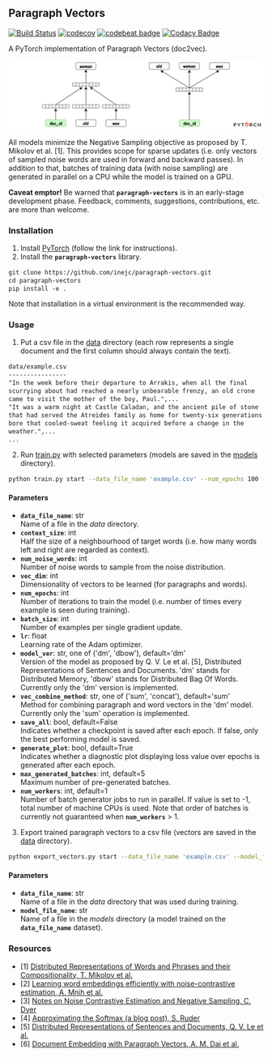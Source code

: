 ## Paragraph Vectors
[![Build Status](https://travis-ci.org/inejc/paragraph-vectors.svg?branch=master)](https://travis-ci.org/inejc/paragraph-vectors)
[![codecov](https://codecov.io/gh/inejc/paragraph-vectors/branch/master/graph/badge.svg)](https://codecov.io/gh/inejc/paragraph-vectors)
[![codebeat badge](https://codebeat.co/badges/e5008ad0-240c-48e9-a158-2547989b798e)](https://codebeat.co/projects/github-com-inejc-paragraph-vectors-master)
[![Codacy Badge](https://api.codacy.com/project/badge/Grade/c865067aa4194184ae0c649b865b1fd2)](https://www.codacy.com/app/inejc/paragraph-vectors?utm_source=github.com&amp;utm_medium=referral&amp;utm_content=inejc/paragraph-vectors&amp;utm_campaign=Badge_Grade)

A PyTorch implementation of Paragraph Vectors (doc2vec).
<p align="center">
    <img src="/.github/dmdbow.png?raw=true"/>
</p>

All models minimize the Negative Sampling objective as proposed by T. Mikolov et al. [1]. This provides scope for sparse updates (i.e. only vectors of sampled noise words are used in forward and backward passes). In addition to that, batches of training data (with noise sampling) are generated in parallel on a CPU while the model is trained on a GPU.

**Caveat emptor!** Be warned that **`paragraph-vectors`** is in an early-stage development phase. Feedback, comments, suggestions, contributions, etc. are more than welcome.

### Installation
1. Install [PyTorch](http://pytorch.org) (follow the link for instructions).
2. Install the **`paragraph-vectors`** library.
```
git clone https://github.com/inejc/paragraph-vectors.git
cd paragraph-vectors
pip install -e .
```
Note that installation in a virtual environment is the recommended way.

### Usage
1. Put a csv file in the [data](data) directory (each row represents a single document and the first column should always contain the text).
```text
data/example.csv
----------------
"In the week before their departure to Arrakis, when all the final scurrying about had reached a nearly unbearable frenzy, an old crone came to visit the mother of the boy, Paul.",...
"It was a warm night at Castle Caladan, and the ancient pile of stone that had served the Atreides family as home for twenty-six generations bore that cooled-sweat feeling it acquired before a change in the weather.",...
...
```
2. Run [train.py](paragraphvec/train.py) with selected parameters (models are saved in the [models](models) directory).
```bash
python train.py start --data_file_name 'example.csv' --num_epochs 100 --batch_size 32 --context_size 4 --num_noise_words 5 --vec_dim 150 --lr 1e-4
```

#### Parameters
* **`data_file_name`**: str\
Name of a file in the *data* directory.
* **`context_size`**: int\
Half the size of a neighbourhood of target words (i.e. how many words left and right are regarded as context).
* **`num_noise_words`**: int\
Number of noise words to sample from the noise distribution.
* **`vec_dim`**: int\
Dimensionality of vectors to be learned (for paragraphs and words).
* **`num_epochs`**: int\
Number of iterations to train the model (i.e. number of times every example is seen during training).
* **`batch_size`**: int\
Number of examples per single gradient update.
* **`lr`**: float\
Learning rate of the Adam optimizer.
* **`model_ver`**: str, one of ('dm', 'dbow'), default='dm'\
Version of the model as proposed by Q. V. Le et al. [5], Distributed Representations of Sentences and Documents. 'dm' stands for Distributed Memory, 'dbow' stands for Distributed Bag Of Words. Currently only the 'dm' version is implemented.
* **`vec_combine_method`**: str, one of ('sum', 'concat'), default='sum'\
Method for combining paragraph and word vectors in the 'dm' model. Currently only the 'sum' operation is implemented.
* **`save_all`**: bool, default=False\
Indicates whether a checkpoint is saved after each epoch. If false, only the best performing model is saved.
* **`generate_plot`**: bool, default=True\
Indicates whether a diagnostic plot displaying loss value over epochs is generated after each epoch.
* **`max_generated_batches`**: int, default=5\
Maximum number of pre-generated batches.
* **`num_workers`**: int, default=1\
Number of batch generator jobs to run in parallel. If value is set to -1, total number of machine CPUs is used. Note that order of batches is currently not guaranteed when **`num_workers`** > 1.

3. Export trained paragraph vectors to a csv file (vectors are saved in the [data](data) directory).
```bash
python export_vectors.py start --data_file_name 'example.csv' --model_file_name 'example_model.dm.sum_contextsize.5_numnoisewords.50_vecdim.300_batchsize.32_lr.0.010000_epoch.791_loss.0.057607.pth.tar'
```

#### Parameters
* **`data_file_name`**: str\
Name of a file in the *data* directory that was used during training.
* **`model_file_name`**: str\
Name of a file in the *models* directory (a model trained on the **`data_file_name`** dataset).

### Resources
* [1] [Distributed Representations of Words and Phrases and their Compositionality, T. Mikolov et al.](https://arxiv.org/abs/1310.4546)
* [2] [Learning word embeddings efficiently with noise-contrastive estimation, A. Mnih et al.](http://papers.nips.cc/paper/5165-learning-word-embeddings-efficiently-with)
* [3] [Notes on Noise Contrastive Estimation and Negative Sampling, C. Dyer](https://arxiv.org/abs/1410.8251)
* [4] [Approximating the Softmax (a blog post), S. Ruder](http://ruder.io/word-embeddings-softmax/index.html)
* [5] [Distributed Representations of Sentences and Documents, Q. V. Le et al.](https://arxiv.org/abs/1405.4053)
* [6] [Document Embedding with Paragraph Vectors, A. M. Dai et al.](https://arxiv.org/abs/1507.07998)
